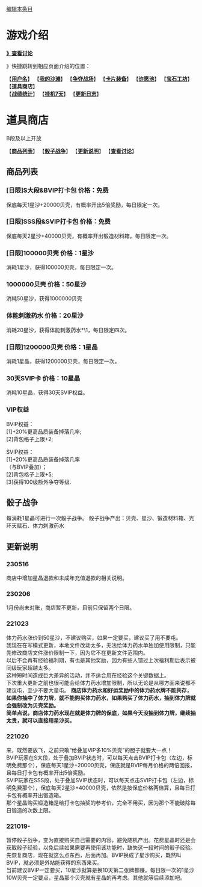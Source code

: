 [编辑本条目](https://github.com/GuguTown/Wiki/edit/main/shop.md)
# 游戏介绍
[**》查看讨论**](#讨论)   

》快捷跳转到相应页面介绍的位置：   

【[**用户名**](/function/首页.md)】 【[**我的沙滩**](/function/我的沙滩.md)】 【[**争夺战场**](/function/争夺战场.md)】 【[**卡片装备**](/function/卡片装备.md)】 【[**许愿池**](/function/许愿池.md)】 【[**宝石工坊**](/function/宝石工坊.md)】 【**道具商店**】   
【[**战绩统计**](/function/战绩统计.md)】 【[**挂机7天**](/function/挂机7天.md)】 【[**更新日志**](/function/更新日志.md)】  

# 道具商店
B段及以上开放

【[**商品列表**](#商品列表)】 【[**骰子战争**](#骰子战争)】 【[**更新说明**](#更新说明)】 【[**查看讨论**](#讨论)】   
## 商品列表
### [日限]S大段&BVIP打卡包 价格：免费
保底每天1星沙+20000贝壳，有概率开出5倍奖励，每日限定一次。
### [日限]SSS段&SVIP打卡包 价格：免费
保底每天2星沙+40000贝壳，有概率开出锻造材料箱，每日限定一次。
### [日限]100000贝壳 价格：1星沙
消耗1星沙，获得100000贝壳，每日限定一次。
### 1000000贝壳 价格：50星沙
消耗50星沙，获得1000000贝壳
### 体能刺激药水 价格：20星沙
消耗20星沙，获得体能刺激药水*\1，每日限定四次。
### [日限]1200000贝壳 价格：1星晶
消耗1星晶，获得1200000贝壳，每日限定一次。
### 30天SVIP卡 价格：10星晶
消耗10星晶，获得30天SVIP权益。
### VIP权益
BVIP权益：   
\[1]+20%更高品质装备掉落几率;   
\[2]背包格子上限+2;   
  
SVIP权益：   
\[1]+20%更高品质装备掉落几率  
（与BVIP叠加）；  
\[2]背包格子上限+5;   
\[3]获得100级额外争夺等级.   

## 骰子战争
每消耗1星晶可进行一次骰子战争。
骰子战争产出：贝壳、星沙、锻造材料箱、光环天赋石、体力刺激药水

## 更新说明
### 230516
商店中增加星晶退款和未成年充值退款的相关说明。
### 230206
1月份尚未对账，商店暂不更新，目前只保留两个日限。
### 221023
体力药水涨价到50星沙，不建议购买，如果一定要买，建议买了用不要屯。   
我现在在写模式更新，本地文件改动太多，无法给体力药水单独加使用限制，只能先修改商店文件涨价限制一下，因为它不在更新文件范围内。   
以后不会再有经验福利期，有也是其他奖励，因为有些人错过上次福利期后表示被同级玩家超越太多。   
这种短时间造成巨大差异的活动，并不适合用在经验这个关键数据上。   
下次重大更新之前也很可能会给体力药水增加限制，所以无论是从哪方面来说都不建议屯，至少不要大量屯。
**商店体力药水和好运奖励中的体力药水牌不能共存，如果你抽中了体力牌，就不能购买体力药水，如果购买了体力药水，抽到体力牌就会强制改为贝壳奖励。**   
**简单点说，商店体力药水现在就是体力牌的保底，如果今天没抽到体力牌，继续抽太贵，就可以直接用星沙买。**
### 221020
来，既然要放飞，之前只敢“给叠加VIP多10%贝壳”的胆子就要大一点！   
BVIP玩家在S大段，处于叠加BVIP状态时，可以每天点击BVIP打卡包（左边，标明免费那个），保底每天1星沙+20000贝壳，保底就是BVIP每月价格的两倍回报，且每日打卡包有概率开出5倍奖励。   
SVIP玩家在SSS段，处于叠加SVIP状态时，可以每天点击SVIP打卡包（左边，标明免费那个），保底每天2星沙+40000贝壳，依然是按保底价格两倍算，且每日打卡包有概率开出锻造箱。   
那个星晶购买锻造箱是给打卡包抽奖的参考价，完全不用买，因为那个不能破除每日锻造的次数上限。   
### 221019-
暂停骰子战争，变为直接购买自己需要的内容，避免随机产出。花费星晶时还是会获取骰子经验，以免后续如果需要再使用该功能时，缺失这一段时间的骰子经验。   
先恢复商店，现在就这么点东西，后面再加。BVIP换成了星沙购买，既然叫BVIP，就必须是外站能获得的东西来买。   
当前建议BVIP一定要买，10星沙就算是换10天第二张牌都赚。每日限一次的1星沙10W贝壳一定要点，星晶那个贝壳就有星晶的再考虑。其他就等后续添加吧。   
